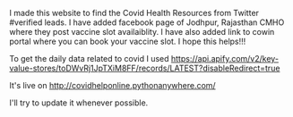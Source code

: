 I made this website to find the Covid Health Resources from Twitter #verified leads.
I have added facebook page of Jodhpur, Rajasthan CMHO where they post vaccine slot availaiblity.
I have also added link to cowin portal where you can book your vaccine slot.
I hope this helps!!!


To get the daily data related to covid I used https://api.apify.com/v2/key-value-stores/toDWvRj1JpTXiM8FF/records/LATEST?disableRedirect=true<br>


It's live on http://covidhelponline.pythonanywhere.com/<br>


I'll try to update it whenever possible.
